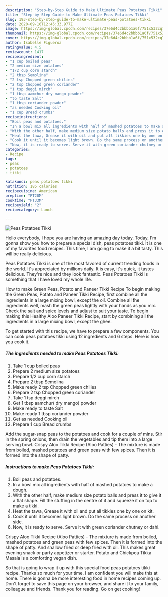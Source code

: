 ```yaml
---
description: "Step-by-Step Guide to Make Ultimate Peas Potatoes Tikki"
title: "Step-by-Step Guide to Make Ultimate Peas Potatoes Tikki"
slug: 193-step-by-step-guide-to-make-ultimate-peas-potatoes-tikki
date: 2020-09-16T12:45:33.977Z
image: https://img-global.cpcdn.com/recipes/37e6d4c2bbbb1a6f/751x532cq70/peas-potatoes-tikki-recipe-main-photo.jpg
thumbnail: https://img-global.cpcdn.com/recipes/37e6d4c2bbbb1a6f/751x532cq70/peas-potatoes-tikki-recipe-main-photo.jpg
cover: https://img-global.cpcdn.com/recipes/37e6d4c2bbbb1a6f/751x532cq70/peas-potatoes-tikki-recipe-main-photo.jpg
author: Isabelle Figueroa
ratingvalue: 4.5
reviewcount: 1417
recipeingredient:
- "1 cup boiled peas"
- "2 medium size potatoes"
- "1/2 cup corn starch"
- "2 tbsp Semolina"
- "2 tsp Chopped green chilies"
- "2 tsp Chopped green coriander"
- "1 tsp deggi mirch"
- "1 tbsp aamchur dry mango powder"
- "to taste Salt"
- "1 tbsp coriander powder"
- "as needed Cooking oil"
- "1 cup Bread crumbs"
recipeinstructions:
- "Boil peas and potatoes."
- "In a bowl mix all ingredients with half of mashed potatoes to make a dough."
- "With the other half, make medium size potato balls and press it to give it a flat shape. Fill the stuffing in the centre of it and squeeze it on top to make a tikki."
- "Heat the tawa, Grease it with oil and put all tikkies one by one on kit."
- "Cook it until it becomes light brown. Do the same process on another side."
- "Now, it is ready to serve. Serve it with green coriander chutney or dahi."
categories:
- Recipe
tags:
- peas
- potatoes
- tikki

katakunci: peas potatoes tikki 
nutrition: 185 calories
recipecuisine: American
preptime: "PT20M"
cooktime: "PT33M"
recipeyield: "2"
recipecategory: Lunch

---
```



![Peas Potatoes Tikki](https://img-global.cpcdn.com/recipes/37e6d4c2bbbb1a6f/751x532cq70/peas-potatoes-tikki-recipe-main-photo.jpg)

Hello everybody, I hope you are having an amazing day today. Today, I'm gonna show you how to prepare a special dish, peas potatoes tikki. It is one of my favorites food recipes. This time, I am going to make it a bit tasty. This will be really delicious.

Peas Potatoes Tikki is one of the most favored of current trending foods in the world. It's appreciated by millions daily. It is easy, it's quick, it tastes delicious. They're nice and they look fantastic. Peas Potatoes Tikki is something that I have loved my whole life.

How to make Green Peas, Potato and Paneer Tikki Recipe To begin making the Green Peas, Potato and Paneer Tikki Recipe, first combine all the ingredients in a large mixing bowl, except the oil. Combine all the ingredients well, mash the green peas lightly with your hands as you mix. Check the salt and spice levels and adjust to suit your taste. To begin making this Healthy Aloo Paneer Tikki Recipe, start by combining all the ingredients in a large mixing bowl, except the ghee.


To get started with this recipe, we have to prepare a few components. You can cook peas potatoes tikki using 12 ingredients and 6 steps. Here is how you cook it.

<!--inarticleads1-->

##### The ingredients needed to make Peas Potatoes Tikki:

1. Take 1 cup boiled peas
1. Prepare 2 medium size potatoes
1. Prepare 1/2 cup corn starch
1. Prepare 2 tbsp Semolina
1. Make ready 2 tsp Chopped green chilies
1. Prepare 2 tsp Chopped green coriander
1. Take 1 tsp deggi mirch
1. Get 1 tbsp aamchur( dry mango) powder
1. Make ready to taste Salt
1. Make ready 1 tbsp coriander powder
1. Get as needed Cooking oil
1. Prepare 1 cup Bread crumbs


Add the sugar-snap peas to the potatoes and cook for a couple of mins. Stir in the spring onions, then drain the vegetables and tip them into a large serving bowl. Crispy Aloo Tikki Recipe (Aloo Patties) - The mixture is made from boiled, mashed potatoes and green peas with few spices. Then it is formed into the shape of patty. 

<!--inarticleads2-->

##### Instructions to make Peas Potatoes Tikki:

1. Boil peas and potatoes.
1. In a bowl mix all ingredients with half of mashed potatoes to make a dough.
1. With the other half, make medium size potato balls and press it to give it a flat shape. Fill the stuffing in the centre of it and squeeze it on top to make a tikki.
1. Heat the tawa, Grease it with oil and put all tikkies one by one on kit.
1. Cook it until it becomes light brown. Do the same process on another side.
1. Now, it is ready to serve. Serve it with green coriander chutney or dahi.


Crispy Aloo Tikki Recipe (Aloo Patties) - The mixture is made from boiled, mashed potatoes and green peas with few spices. Then it is formed into the shape of patty. And shallow fried or deep fried with oil. This makes great evening snack or party appetizer or starter. Potato and Chickpea Tikka Masala is a comforting vegan dish. 

So that is going to wrap it up with this special food peas potatoes tikki recipe. Thanks so much for your time. I am confident you will make this at home. There is gonna be more interesting food in home recipes coming up. Don't forget to save this page on your browser, and share it to your family, colleague and friends. Thank you for reading. Go on get cooking!
